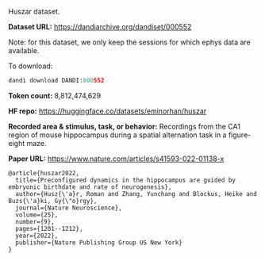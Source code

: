 Huszar dataset. 

**Dataset URL:** https://dandiarchive.org/dandiset/000552

Note: for this dataset, we only keep the sessions for which ephys data are available.

To download:
```python
dandi download DANDI:000552
```

**Token count:** 8,812,474,629

**HF repo:** https://huggingface.co/datasets/eminorhan/huszar

**Recorded area & stimulus, task, or behavior:** Recordings from the CA1 region of mouse hippocampus during a spatial alternation task in a figure-eight maze.

**Paper URL:** https://www.nature.com/articles/s41593-022-01138-x
```
@article{huszar2022,
  title={Preconfigured dynamics in the hippocampus are guided by embryonic birthdate and rate of neurogenesis},
  author={Husz{\'a}r, Roman and Zhang, Yunchang and Blockus, Heike and Buzs{\'a}ki, Gy{\"o}rgy},
  journal={Nature Neuroscience},
  volume={25},
  number={9},
  pages={1201--1212},
  year={2022},
  publisher={Nature Publishing Group US New York}
}
```